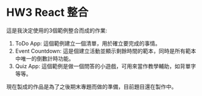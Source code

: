 # HW3 React 整合

這是我決定使用的3個範例整合而成的作業:
1. ToDo App:
  這個範例建立一個清單，用於確立要完成的事情。
2. Event Countdown:
  這是個建立活動並顯示剩餘時間的範本，同時是所有範本中唯一的倒數計時功能。 
3. Quiz App:
  這個範例是做一個問答的小遊戲，可用來當作教學輔助，如背單字等等。

現在製成的作品是為了之後期末專題而做的準備，目前題目還在製作中。
